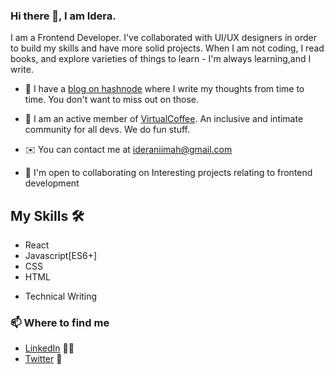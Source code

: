 ﻿### Hi there 👋, I am Idera.
I am a Frontend Developer. I've collaborated with UI/UX designers in order to build my skills and have more solid projects.
When I am not coding, I read books, and explore varieties of things to learn - I'm always learning,and I write.

- 🔭 I have a [blog on hashnode](https://ideranimah.hashnode.dev/) where I write my thoughts from time to time. You don't want to miss out on those.

- 🔭 I am an active member of [VirtualCoffee](https://virtualcoffee.io/). An inclusive and intimate community for all devs. We do fun stuff.

- ✉️  You can contact me at [ideraniimah@gmail.com](mailto:ideraniimah@gmail.com)
- 🤝  I'm open to collaborating on Interesting projects relating to frontend development


## My Skills 🛠
- React
- Javascript[ES6+]
- CSS
- HTML

* Technical Writing

 
### 📫 Where to find me
- [LinkedIn](https://www.linkedin.com/in/idera-ni-mah-yusuf-3b2767245) 👩💼
- [Twitter](https://twitter.com/Nim0tallah__) 🐤
